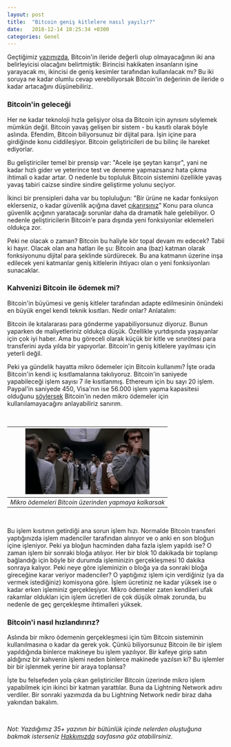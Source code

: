 ```yaml
---
layout: post
title:  "Bitcoin geniş kitlelere nasıl yayılır?"
date:   2018-12-14 10:25:34 +0300
categories: Genel
---
```


Geçtiğimiz [yazımızda](https://ademimerkezi.com/genel/2018/12/07/ne-olacak-su-bitcoinin-hali.html), Bitcoin'in ileride değerli olup olmayacağının iki ana belirleyicisi olacağını belirtmiştik: Birincisi hakikaten insanların işine yarayacak mı, ikincisi de geniş kesimler tarafından kullanılacak mı? Bu iki soruya ne kadar olumlu cevap verebiliyorsak Bitcoin'in değerinin de ileride o kadar artacağını düşünebiliriz. 

### Bitcoin'in geleceği

Her ne kadar teknoloji hızla gelişiyor olsa da Bitcoin için aynısını söylemek mümkün değil. Bitcoin yavaş gelişen bir sistem - bu kasıtlı olarak böyle aslında. Efendim, Bitcoin biliyorsunuz bir dijital para. İşin içine para girdiğinde konu ciddileşiyor. Bitcoin geliştiricileri de bu bilinç ile hareket ediyorlar. 

Bu geliştiriciler temel bir prensip var: "Acele işe şeytan karışır", yani ne kadar hızlı gider ve yeterince test ve deneme yapmazsanız hata çıkma ihtimali o kadar artar. O nedenle bu topluluk Bitcoin sistemini özellikle yavaş yavaş tabiri caizse sindire sindire geliştirme yolunu seçiyor. 

İkinci bir prensipleri daha var bu topluluğun: "Bir ürüne ne kadar fonksiyon eklerseniz, o kadar güvenlik açığına davet [çıkarırsınız](https://twitter.com/NickSzabo4/status/956507150012026882)" Konu para olunca güvenlik açığının yaratacağı sorunlar daha da dramatik hale gelebiliyor. O nedenle geliştiricilerin Bitcoin'e para dışında yeni fonksiyonlar eklemeleri oldukça zor. 

Peki ne olacak o zaman? Bitcoin bu haliyle kör topal devam mı edecek? Tabii ki hayır. Olacak olan ana hatları ile şu: Bitcoin ana (baz) katman olarak fonksiyonunu dijital para şeklinde sürdürecek. Bu ana katmanın üzerine inşa edilecek yeni katmanlar geniş kitlelerin ihtiyacı olan o yeni fonksiyonları sunacaklar. 

### Kahvenizi Bitcoin ile ödemek mi?

Bitcoin'in büyümesi ve geniş kitleler tarafından adapte edilmesinin önündeki en büyük engel kendi teknik kısıtları. Nedir onlar? Anlatalım: 

Bitcoin ile kıtalararası para gönderme yapabiliyorsunuz diyoruz. Bunun yaparken de maliyetleriniz oldukça düşük. Özellikle yurtdışında yaşayanlar için çok iyi haber. Ama bu göreceli olarak küçük bir kitle ve sınırötesi para transferini ayda yılda bir yapıyorlar. Bitcoin'in geniş kitlelere yayılması için yeterli değil. 

Peki ya gündelik hayatta mikro ödemeler için Bitcoin kullanımı? İşte orada Bitcoin'in kendi iç kısıtlamalarına takılıyoruz. Bitcoin'in saniyede yapabileceği işlem sayısı 7 ile kısıtlanmış. Ethereum için bu sayı 20 işlem. Paypal'in saniyede 450, Visa'nın ise 56.000 işlem yapma kapasitesi olduğunu [söylersek](https://altcointoday.com/bitcoin-ethereum-vs-visa-paypal-transactions-per-second/) Bitcoin'in neden mikro ödemeler için kullanılamayacağını anlayabiliriz sanırım. 

&nbsp;

| ![queue.gif](/assets/queue.gif) | 
|:--:| 
| *Mikro ödemeleri Bitcoin üzerinden yapmaya kalkarsak* |

&nbsp;

Bu işlem kısıtının getirdiği ana sorun işlem hızı. Normalde Bitcoin transferi yaptığınızda işlem madenciler tarafından alınıyor ve o anki en son bloğun içine işleniyor. Peki ya bloğun hacminden daha fazla işlem yapıldı ise? O zaman işlem bir sonraki bloğa atılıyor. Her bir blok 10 dakikada bir toplanıp bağlandığı için böyle bir durumda işleminizin gerçekleşmesi 10 dakika sonraya kalıyor. Peki neye göre işleminizin o bloğa ya da sonraki bloğa gireceğine karar veriyor madenciler? O yaptığınız işlem için verdiğiniz (ya da vermek istediğiniz) komisyona göre. İşlem ücretiniz ne kadar yüksek ise o kadar erken işleminiz gerçekleşiyor. Mikro ödemeler zaten kendileri ufak rakamlar oldukları için işlem ücretleri de çok düşük olmak zorunda, bu nedenle de geç gerçekleşme ihtimalleri yüksek. 

### Bitcoin'i nasıl hızlandırırız?

Aslında bir mikro ödemenin gerçekleşmesi için tüm Bitcoin sisteminin kullanılmasına o kadar da gerek yok. Çünkü biliyorsunuz Bitcoin ile bir işlem yapıldığında binlerce makineye bu işlem yazılıyor. Bir kafeye girip satın aldığınız bir kahvenin işlemi neden binlerce makinede yazılsın ki? Bu işlemler bir bir işlenmek yerine bir araya toplansa?

İşte bu felsefeden yola çıkan geliştiriciler Bitcoin üzerinde mikro işlem yapabilmek için ikinci bir katman yarattılar. Buna da Lightning Network adını verdiler.  Bir sonraki yazımızda da bu Lightning Network nedir biraz daha yakından bakalım.

&nbsp;

*Not: Yazdığımız 35+ yazının bir bütünlük içinde nelerden oluştuğuna bakmak isterseniz [Hakkımızda](http://ademimerkezi.com/about/) sayfasına göz atabilirsiniz.* 


